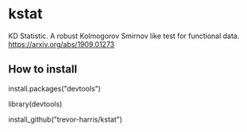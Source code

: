 # kstat
KD Statistic. A robust Kolmogorov Smirnov like test for functional data. https://arxiv.org/abs/1909.01273


## How to install
install.packages("devtools")

library(devtools)

install_github("trevor-harris/kstat")
